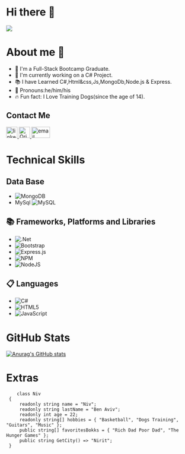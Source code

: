 # Hi there 👋
![](https://komarev.com/ghpvc/?username=your-github-username&label=Nice+To+Meet+You!+You+Are+Visitor+num)


# About me 🙋
 * 🎒 I'm a Full-Stack Bootcamp Graduate.
 * 💚 I'm currently working on a C# Project.
 * 📚 I have Learned C#,Html&css,Js,MongoDb,Node.js & Express.
 * 🎀 Pronouns:he/him/his
 * 🔥 Fun fact: I Love Training Dogs(since the age of 14).

 ## Contact Me
<a href="https://www.linkedin.com/in/niv-ben-aviv-b37b871b4/">
 <img alt="linkedin" src="https://github.com/yushi1007/yushi1007/blob/main/images/linkedin.png?raw=true"
width=30" >
 </a>
         
 <a href="https://www.instagram.com/niv.benaviv/">
<img alt="Qries" src="https://github.com/yushi1007/yushi1007/blob/main/images/instagram.png?raw=true"
 width=30">
  </a>
  
   <a href="https://mail.google.com/mail/u/0/?tab=wm#inbox">
<img alt="email" src="https://www.howtogeek.com/wp-content/uploads/2019/03/gmail-1.png?width=1198&trim=1,1&bg-color=000&pad=1,1"
 width=50" height=30>
  </a>
        

# Technical Skills

## Data Base
* ![MongoDB](https://img.shields.io/badge/MongoDB-%234ea94b.svg?style=for-the-badge&logo=mongodb&logoColor=white)
* MySql ![MySQL](https://img.shields.io/badge/mysql-%2300f.svg?style=for-the-badge&logo=mysql&logoColor=white)

## 📚 Frameworks, Platforms and Libraries
* ![.Net](https://img.shields.io/badge/.NET-5C2D91?style=for-the-badge&logo=.net&logoColor=white)
* ![Bootstrap](https://img.shields.io/badge/bootstrap-%23563D7C.svg?style=for-the-badge&logo=bootstrap&logoColor=white)
* ![Express.js](https://img.shields.io/badge/express.js-%23404d59.svg?style=for-the-badge&logo=express&logoColor=%2361DAFB)
* ![NPM](https://img.shields.io/badge/NPM-%23000000.svg?style=for-the-badge&logo=npm&logoColor=white)
* ![NodeJS](https://img.shields.io/badge/node.js-6DA55F?style=for-the-badge&logo=node.js&logoColor=white)

## 📋 Languages
* ![C#](https://img.shields.io/badge/c%23-%23239120.svg?style=for-the-badge&logo=c-sharp&logoColor=white)
* ![HTML5](https://img.shields.io/badge/html5-%23E34F26.svg?style=for-the-badge&logo=html5&logoColor=white)
* ![JavaScript](https://img.shields.io/badge/javascript-%23323330.svg?style=for-the-badge&logo=javascript&logoColor=%23F7DF1E)




# GitHub Stats
[![Anurag's GitHub stats](https://github-readme-stats.vercel.app/api?username=Nivben22)](https://github.com/anuraghazra/github-readme-stats)


# Extras 
          
   ```
       class Niv
    {
        readonly string name = "Niv";
        readonly string lastName = "Ben Aviv";
        readonly int age = 22;
        readonly string[] hobbies = { "Basketball", "Dogs Training", "Guitars", "Music" };
        public string[] favoritesBokks = { "Rich Dad Poor Dad", "The Hunger Games" };
        public string GetCity() => "Nirit";
    }

   ```

